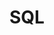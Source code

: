 ---
title: "SQL"
description: "Articles about SQL"
slug: "Sql"
image: ""
style:
    background: "#2a9d8f"
    color: "#fff"
---